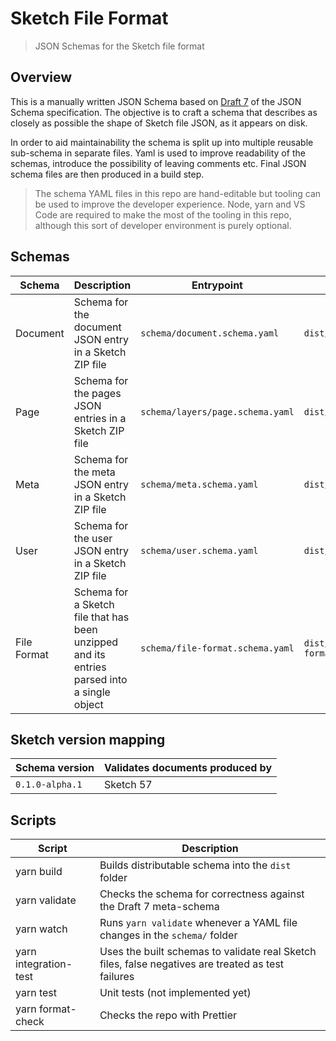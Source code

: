 # Sketch File Format

> JSON Schemas for the Sketch file format

## Overview

This is a manually written JSON Schema based on
[Draft 7](https://json-schema.org/draft-07/json-schema-release-notes.html) of
the JSON Schema specification. The objective is to craft a schema that describes
as closely as possible the shape of Sketch file JSON, as it appears on disk.

In order to aid maintainability the schema is split up into multiple reusable
sub-schema in separate files. Yaml is used to improve readability of the
schemas, introduce the possibility of leaving comments etc. Final JSON schema
files are then produced in a build step.

> The schema YAML files in this repo are hand-editable but tooling can be used
> to improve the developer experience. Node, yarn and VS Code are required to
> make the most of the tooling in this repo, although this sort of developer
> environment is purely optional.

## Schemas

| Schema      | Description                                                                                 | Entrypoint                       | Build output                   |
| ----------- | ------------------------------------------------------------------------------------------- | -------------------------------- | ------------------------------ |
| Document    | Schema for the document JSON entry in a Sketch ZIP file                                     | `schema/document.schema.yaml`    | `dist/document.schema.json`    |
| Page        | Schema for the pages JSON entries in a Sketch ZIP file                                      | `schema/layers/page.schema.yaml` | `dist/page.schema.json`        |
| Meta        | Schema for the meta JSON entry in a Sketch ZIP file                                         | `schema/meta.schema.yaml`        | `dist/meta.schema.json`        |
| User        | Schema for the user JSON entry in a Sketch ZIP file                                         | `schema/user.schema.yaml`        | `dist/user.schema.json`        |
| File Format | Schema for a Sketch file that has been unzipped and its entries parsed into a single object | `schema/file-format.schema.yaml` | `dist/file-format.schema.json` |

## Sketch version mapping

| Schema version  | Validates documents produced by |
| --------------- | ------------------------------- |
| `0.1.0-alpha.1` | Sketch 57                       |

## Scripts

| Script                | Description                                                                                        |
| --------------------- | -------------------------------------------------------------------------------------------------- |
| yarn build            | Builds distributable schema into the `dist` folder                                                 |
| yarn validate         | Checks the schema for correctness against the Draft 7 meta-schema                                  |
| yarn watch            | Runs `yarn validate` whenever a YAML file changes in the `schema/` folder                          |
| yarn integration-test | Uses the built schemas to validate real Sketch files, false negatives are treated as test failures |
| yarn test             | Unit tests (not implemented yet)                                                                   |
| yarn format-check     | Checks the repo with Prettier                                                                      |
